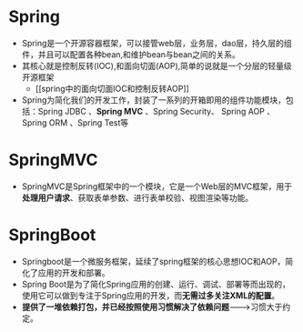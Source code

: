 # Spring
- Spring是一个开源容器框架，可以接管web层，业务层，dao层，持久层的组件，并且可以配置各种bean,和维护bean与bean之间的关系。
- 其核心就是控制反转(IOC),和面向切面(AOP),简单的说就是一个分层的轻量级开源框架
	- [[spring中的面向切面IOC和控制反转AOP]]
- Spring为简化我们的开发工作，封装了一系列的开箱即用的组件功能模块，包括：Spring JDBC 、**Spring MVC** 、Spring Security、 Spring AOP 、Spring ORM 、Spring Test等
# SpringMVC
- SpringMVC是Spring框架中的一个模块，它是一个Web层的MVC框架，用于**处理用户请求**、获取表单参数、进行表单校验、视图渲染等功能。
# SpringBoot
- Springboot是一个微服务框架，延续了spring框架的核心思想IOC和AOP，简化了应用的开发和部署。
- Spring Boot是为了简化Spring应用的创建、运行、调试、部署等而出现的，使用它可以做到专注于Spring应用的开发，而**无需过多关注XML的配置**。
- **提供了一堆依赖打包，并已经按照使用习惯解决了依赖问题**--->习惯大于约定。